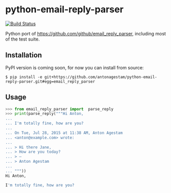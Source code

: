 # python-email-reply-parser

[![Build Status](https://travis-ci.org/antonagestam/python-email-reply-parser.svg?branch=master)](https://travis-ci.org/antonagestam/python-email-reply-parser)

Python port of https://github.com/github/email_reply_parser, including most of the test suite.


## Installation

PyPI version is coming soon, for now you can install from source:

``` shell
$ pip install -e git+https://github.com/antonagestam/python-email-reply-parser.git#egg=email_reply_parser
```


## Usage

``` python
>>> from email_reply_parser import  parse_reply
>>> print(parse_reply("""Hi Anton,
...
... I'm totally fine, how are you?
...
... On Tue, Jul 28, 2015 at 11:38 AM, Anton Agestam
... <anton@example.com> wrote:
...
... > Hi there Jane,
... > How are you today?
... > —
... > Anton Agestam
...
... """))
Hi Anton,

I'm totally fine, how are you?

```
